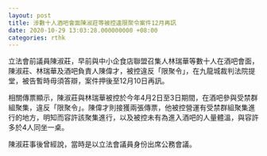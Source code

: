 ```yaml
---
layout: post
title: 涉數十人酒吧會面陳淑莊等被控違限聚令案件12月再訊
date: 2020-10-29 13:03:28.000000000 +08:00
categories: rthk
---
```


立法會前議員陳淑莊，早前與中小企食店聯盟召集人林瑞華等數十人在酒吧會面，陳淑莊、林瑞華及酒吧負責人陳偉才，被控違反「限聚令」，在九龍城裁判法院提堂，被告暫時毋須答辯，案件押後至12月10日再訊。

相關傳票顯示，陳淑莊與林瑞華被控於今年4月2日至3日期間，在酒吧參與受禁群組聚集，違反「限聚令」。陳偉才則接獲兩張傳票，他被控營運有受禁群組聚集進行的地方，明知而容許該聚集進行，以及被控未有為進入酒吧的人量體溫，與容許多於4人同坐一桌。

陳淑莊事後曾經說，當時是以立法會議員身份出席公務會議。
